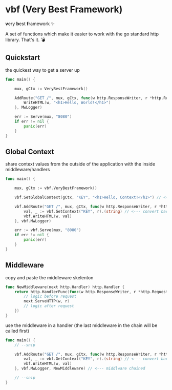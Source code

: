 # vbf (Very Best Framework)
**v**ery **b**est **f**ramework ✨

A set of functions which make it easier to work with the go standard http library. That's it. 💣

## Quickstart

the quickest way to get a server up
```go
func main() {

	mux, gCtx := VeryBestFramework()

	AddRoute("GET /", mux, gCtx, func(w http.ResponseWriter, r *http.Request) {
		WriteHTML(w, "<h1>Hello, World!</h1>")
	}, MwLogger)

	err := Serve(mux, "8080")
	if err != nil {
		panic(err)
	}
}
```

## Global Context

share context values from the outside of the application with the inside middleware/handlers
```go
func main() {

	mux, gCtx := vbf.VeryBestFramework()

    vbf.SetGlobalContext(gCtx, "KEY", "<h1>Hello, Context!</h1>") // <--- string

	vbf.AddRoute("GET /", mux, gCtx, func(w http.ResponseWriter, r *http.Request) {
        val, _ := vbf.GetContext("KEY", r).(string) // <--- convert back to string
		vbf.WriteHTML(w, val)
	}, vbf.MwLogger)

	err := vbf.Serve(mux, "8080")
	if err != nil {
		panic(err)
	}
}
```

## Middleware

copy and paste the middleware skelenton
```go
func NewMiddleware(next http.Handler) http.Handler {
	return http.HandlerFunc(func(w http.ResponseWriter, r *http.Request) {
		// logic before request
		next.ServeHTTP(w, r)
        // logic after request
	})
}
```

use the middleware in a handler (the last middleware in the chain will be called first)
```go
func main() {
    // --snip

	vbf.AddRoute("GET /", mux, gCtx, func(w http.ResponseWriter, r *http.Request) {
        val, _ := vbf.GetContext("KEY", r).(string) // <--- convert back to string
		vbf.WriteHTML(w, val)
	}, vbf.MwLogger, NewMiddleware) // <--- middlware chained

    // --snip
}
```
